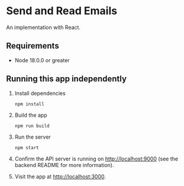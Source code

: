# Send and Read Emails

An implementation with React.

## Requirements

- Node 18.0.0 or greater

## Running this app independently

1. Install dependencies

    ```
    npm install
    ```

3. Build the app

    ```
    npm run build
    ```
4. Run the server

    ```
    npm start
    ```
5. Confirm the API server is running on [http://localhost:9000](http://localhost:9000) (see the backend README for more information).

6. Visit the app at [http://localhost:3000](http://localhost:3000).